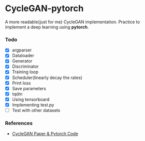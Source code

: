 # CycleGAN-pytorch
A more readable(just for me) CycleGAN implementation.
Practice to implement a deep learning using **pytorch**.

### Todo
-  [x] argparser
-  [x] Dataloader
-  [x] Generator
-  [x] Discriminator
-  [x] Training loop
-  [x] Scheduler(linearly decay the rates)
-  [x] Print loss
-  [x] Save parameters
-  [x] tqdm
-  [x] Using tensorboard
-  [x] Implementing test.py
-  [ ] Test with other datasets

### References
- [CycleGAN Paper & Pytorch Code](https://github.com/junyanz/pytorch-CycleGAN-and-pix2pix)
